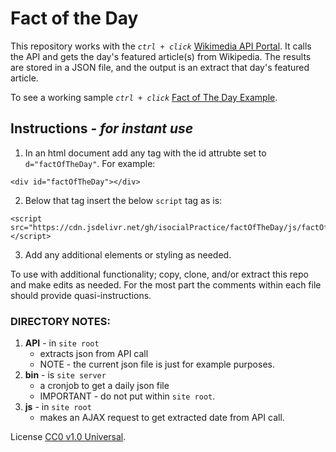 # Fact of the Day

This repository works with the <em>`ctrl + click`</em> [Wikimedia API Portal](https://api.wikimedia.org/wiki/Main_Page).
It calls the API and gets the day's featured article\(s\) from Wikipedia. The results are stored in a JSON file, and the output is an extract that day's featured article.


To see a working sample <em>`ctrl + click`</em> [Fact of The Day Example](https://isocialPractice.github.io/factOfTheDay/). 

## Instructions - <em>for instant use</em>

1. In an html document add any tag with the id attrubte set to `d="factOfTheDay"`. For example: <br>
```
<div id="factOfTheDay"></div>
```
2. Below that tag insert the below `script` tag as is: <br>
```
<script src="https://cdn.jsdelivr.net/gh/isocialPractice/factOfTheDay/js/factOfTheDay.js"></script>
```
3. Add any additional elements or styling as needed.


To use with additional functionality; copy, clone, and\/or extract this repo and make edits as needed. 
For the most part the comments within each file should provide quasi-instructions.

### DIRECTORY NOTES:

1. <strong>API</strong> - in `site root` 
   - extracts json from API call
   - NOTE - the current json file is just for example purposes.
2. <strong>bin</strong> - is `site server` 
   - a cronjob to get a daily json file
   - IMPORTANT - do not put within `site root`.
3. <strong>js</strong>  - in `site root`
   - makes an AJAX request to get extracted date from API call.


License [CC0 v1.0 Universal](https://creativecommons.org/publicdomain/zero/1.0/deed.en).